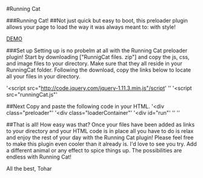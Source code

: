 
#Running Cat
		
		
###Running Cat! 
##Not just quick but easy to boot, this preloader plugin allows your page to load the way it was always meant to: with style!

[DEMO](http://toharhy.github.io/IPlugin/)		
	
###Set up
Setting up is no probelm at all with the Running Cat 
preloader  plugin! Start by downloading ["RunnigCat files.
zip"] and copy the js, css, and image files to your 
directory. Make sure that they all reside in your 
RunningCat folder. Following the download, copy the links
below to locate all your files in your directory.

	

'<script src="http://code.jquery.com/jquery-1.11.3.min.js"/script</script>'
'<link rel="stylesheet" href="cat.css" type="text/css">'
'<script src="runningCat.js"</script>'

	 
##Next
Copy and paste the following code in your HTML.
'<div class="preloader"</code>'
'<div class="loaderContainer"</div>'
'<div id="run"</div>'
'</div>'
'</div>'
	
##That is all!
How easy was that? Once your files have been added as links to your directory and your HTML code is in place all you have to do is relax and enjoy the rest of your day with the Running Cat plugin!
Please feel free to make this plugin even cooler than it already is. I'd love to see you try. Add a different animal or any effect to spice things up. The possibilities are endless with Running Cat!

All the best,
Tohar
		
	
	
